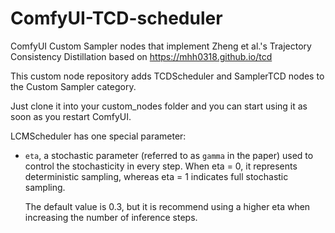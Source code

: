 # ComfyUI-TCD-scheduler

ComfyUI Custom Sampler nodes that implement Zheng et al.'s Trajectory Consistency Distillation based on https://mhh0318.github.io/tcd

This custom node repository adds TCDScheduler and SamplerTCD nodes to the Custom Sampler category.

Just clone it into your custom_nodes folder and you can start using it as soon as you restart ComfyUI.

LCMScheduler has one special parameter:

- `eta`, a stochastic parameter (referred to as `gamma` in the paper) used to control the stochasticity in every step.
  When eta = 0, it represents deterministic sampling, whereas eta = 1 indicates full stochastic sampling.

  The default value is 0.3, but it is recommend using a higher eta when increasing the number of inference steps.
